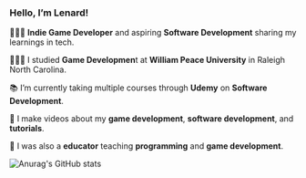 ### Hello, I’m Lenard!

👨🏾‍💻 **Indie Game Developer** and aspiring **Software Development** sharing my learnings in tech.

👨🏾‍🎓 I studied **Game Developmen**t at **William Peace University** in Raleigh North Carolina. 

📚 I’m currently taking multiple courses through **Udemy** on **Software Development**.

🎨 I make videos about my **game development**, **software development**, and **tutorials**.

🏫 I was also a **educator** teaching **programming** and **game development**.

  ![Anurag's GitHub stats](https://github-readme-stats.vercel.app/api?username=lsclarke&show_icons=true&theme=neon)

